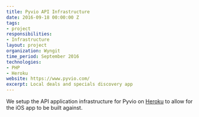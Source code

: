 ```yaml
---
title: Pyvio API Infrastructure
date: 2016-09-18 00:00:00 Z
tags:
- project
responsibilities:
- Infrastructure
layout: project
organization: Wyngit
time_period: September 2016
technologies:
- PHP
- Heroku
website: https://www.pyvio.com/
excerpt: Local deals and specials discovery app
---
```


We setup the API application infrastructure for Pyvio on [Heroku](https://www.heroku.com/) to allow for the iOS app to be built against.
